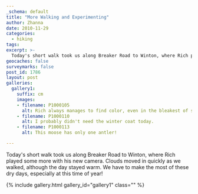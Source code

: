 ```yaml
---
_schema: default
title: "More Walking and Experimenting"
author: Zhanna
date: 2010-11-29
categories:
  - hiking
tags:
excerpt: >- 
  Today's short walk took us along Breaker Road to Winton, where Rich played some more with his new camera.
geocaches: false
surveymarks: false
post_id: 1786
layout: post
galleries:
  gallery1:
    suffix: cm
    images:
    - filename: P1000105
      alt: Rich always manages to find color, even in the bleakest of scenes.
    - filename: P1000110
      alt: I probably didn't need the winter coat today.
    - filename: P1000113
      alt: This moose has only one antler! 

---
```


Today's short walk took us along Breaker Road to Winton, where Rich played some more with his new camera.  Clouds moved in quickly as we walked, although the day stayed warm.  We have to make the most of these dry days, especially at this time of year!

{% include gallery.html gallery_id="gallery1" class="" %}